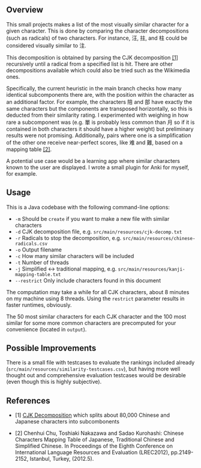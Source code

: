 ## Overview

This small projects makes a list of the most visually similar character for a given character. This is done by comparing the character decompositions (such as radicals) of two characters. For instance, 汪, 拄, and 柱 could be considered visually similar to 注. 

This decomposition is obtained by parsing the CJK decomposition [[1]](#1) recursively until a radical from a specified list is hit. There are other decompositions available which could also be tried such as the Wikimedia ones.

Specifically, the current heuristic in the main branch checks how many identical subcomponents there are, with the position within the character as an additional factor. For example, the characters 陪 and 部 have exactly the same characters but the components are transposed horizontally, so this is deducted from their similarity rating. I experimented with weighing in how rare a subcomponent was (e.g. 單 is probably less common than 月 so if it is contained in both characters it should have a higher weight) but preliminary results were not promising. Additionally, pairs where one is a simplification of the other one receive near-perfect scores, like 难 and 難, based on a mapping table [[2]](#2).

A potential use case would be a learning app where similar characters known to the user are displayed. I wrote a small plugin for Anki for myself, for example.


## Usage

This is a Java codebase with the following command-line options:

* `-m` Should be `create` if you want to make a new file with similar characters
* `-d` CJK decomposition file, e.g. `src/main/resources/cjk-decomp.txt`
* `-r` Radicals to stop the decomposition, e.g. `src/main/resources/chinese-radicals.csv`
* `-o` Output filename
* `-c` How many similar characters will be included
* `-t` Number of threads
* `-j` Simplified <-> traditional mapping, e.g. `src/main/resources/kanji-mapping-table.txt`
* `--restrict` Only include characters found in this document

The computation may take a while for all CJK characters, about 8 minutes on my machine using 8 threads. Using the `restrict` parameter results in faster runtimes, obviously.

The 50 most similar characters for each CJK character and the 100 most similar for some more common characters are precomputed for your convenience (located in `output`).

## Possible Improvements

There is a small file with testcases to evaluate the rankings included already (`src/main/resources/similarity-testcases.csv`), but having more well thought out and comprehensive evaluation testcases would be desirable (even though this is highly subjective).

## References

* <a id="1">[1]</a> 
[CJK Decomposition](https://github.com/amake/cjk-decomp) which splits about 80,000 Chinese and Japanese characters into subcombonents

* <a id="2">[2]</a> 
Chenhui Chu, Toshiaki Nakazawa and Sadao Kurohashi:
Chinese Characters Mapping Table of Japanese, Traditional Chinese and Simplified Chinese.
In Proceedings of the Eighth Conference on International Language Resources and Evaluation 
(LREC2012), pp.2149-2152, Istanbul, Turkey, (2012.5).
